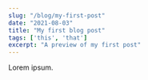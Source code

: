 ```yaml
---
slug: "/blog/my-first-post"
date: "2021-08-03"
title: "My first blog post"
tags: ['this', 'that']
excerpt: "A preview of my first post"
---
```


Lorem ipsum.
